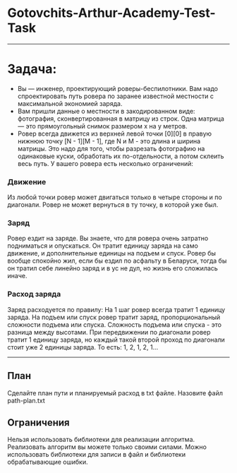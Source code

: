 # Gotovchits-Arthur-Academy-Test-Task
--------------------------------------
# Задача:
- Вы — инженер, проектирующий роверы-беспилотники. Вам надо спроектировать путь ровера по заранее известной местности с максимальной экономией заряда.
- Вам пришли данные о местности в закодированном виде: фотография, сконвертированная в матрицу из строк. Одна матрица — это прямоугольный снимок размером х на y метров.
- Ровер всегда движется из верхней левой точки [0][0] в правую нижнюю точку [N - 1][M - 1], где N и M - это длина и ширина матрицы. Это надо для того, чтобы разрезать фотографию на одинаковые куски, обработать их по-отдельности, а потом склеить весь путь.
У вашего ровера есть несколько ограничений:

### Движение
Из любой точки ровер может двигаться только в четыре стороны и по диагонали. Ровер не может вернуться в ту точку, в которой уже был.
### Заряд
Ровер ездит на заряде. Вы знаете, что для ровера очень затратно подниматься и опускаться. Он тратит единицу заряда на само движение, и дополнительные единицы на подъем и спуск. Ровер бы вообще спокойно жил, если бы ездил по асфальту в Беларуси, тогда бы он тратил себе линейно заряд и в ус не дул, но жизнь его сложилась иначе.
### Расход заряда
Заряд расходуется по правилу:
На 1 шаг ровер всегда тратит 1 единицу заряда. На подъем или спуск ровер тратит заряд, пропорциональный сложности подъема или спуска. Сложность подъема или спуска - это разница между высотами. При передвижении по диагонали ровер тратит 1 единицу заряда, но каждый такой второй проход по диагонали стоит уже 2 единицы заряда. То есть: 1, 2, 1, 2, 1...

--------------------------------------
## План
Сделайте план пути и планируемый расход в txt файле. Назовите файл path-plan.txt

## Ограничения
Нельзя использовать библиотеки для реализации алгоритма. Реализовать алгоритм вы можете только своими силами.
Можно использовать библиотеки для записи в файл и библиотеки обрабатывающие ошибки.
